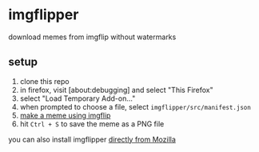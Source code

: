 # imgflipper
download memes from imgflip without watermarks

## setup
1. clone this repo
2. in firefox, visit [about:debugging] and select "This Firefox"
3. select "Load Temporary Add-on..."
4. when prompted to choose a file, select `imgflipper/src/manifest.json`
5. [make a meme using imgflip](https://imgflip.com/memegenerator)
6. hit `Ctrl + S` to save the meme as a PNG file

you can also install imgflipper [directly from Mozilla](https://addons.mozilla.org/en-GB/firefox/addon/imgflipper/)

